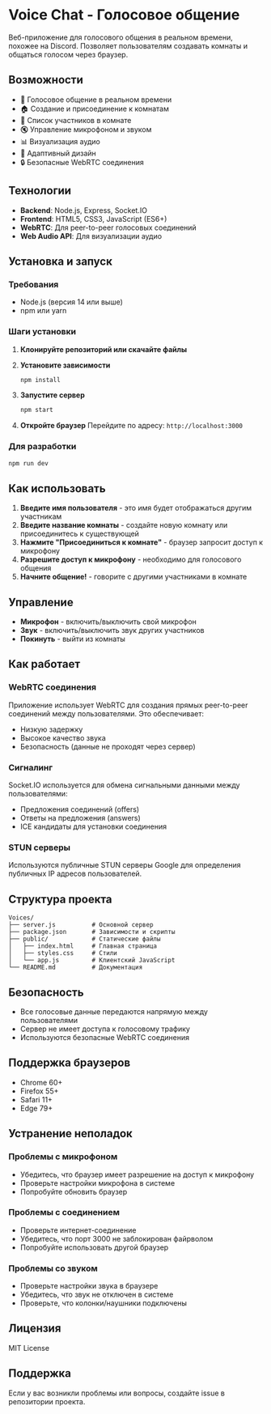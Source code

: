 # Voice Chat - Голосовое общение

Веб-приложение для голосового общения в реальном времени, похожее на Discord. Позволяет пользователям создавать комнаты и общаться голосом через браузер.

## Возможности

- 🎤 Голосовое общение в реальном времени
- 🏠 Создание и присоединение к комнатам
- 👥 Список участников в комнате
- 🔇 Управление микрофоном и звуком
- 📊 Визуализация аудио
- 📱 Адаптивный дизайн
- 🔒 Безопасные WebRTC соединения

## Технологии

- **Backend**: Node.js, Express, Socket.IO
- **Frontend**: HTML5, CSS3, JavaScript (ES6+)
- **WebRTC**: Для peer-to-peer голосовых соединений
- **Web Audio API**: Для визуализации аудио

## Установка и запуск

### Требования

- Node.js (версия 14 или выше)
- npm или yarn

### Шаги установки

1. **Клонируйте репозиторий или скачайте файлы**

2. **Установите зависимости**
   ```bash
   npm install
   ```

3. **Запустите сервер**
   ```bash
   npm start
   ```

4. **Откройте браузер**
   Перейдите по адресу: `http://localhost:3000`

### Для разработки

```bash
npm run dev
```

## Как использовать

1. **Введите имя пользователя** - это имя будет отображаться другим участникам
2. **Введите название комнаты** - создайте новую комнату или присоединитесь к существующей
3. **Нажмите "Присоединиться к комнате"** - браузер запросит доступ к микрофону
4. **Разрешите доступ к микрофону** - необходимо для голосового общения
5. **Начните общение!** - говорите с другими участниками в комнате

## Управление

- **Микрофон** - включить/выключить свой микрофон
- **Звук** - включить/выключить звук других участников
- **Покинуть** - выйти из комнаты

## Как работает

### WebRTC соединения
Приложение использует WebRTC для создания прямых peer-to-peer соединений между пользователями. Это обеспечивает:
- Низкую задержку
- Высокое качество звука
- Безопасность (данные не проходят через сервер)

### Сигналинг
Socket.IO используется для обмена сигнальными данными между пользователями:
- Предложения соединений (offers)
- Ответы на предложения (answers)
- ICE кандидаты для установки соединения

### STUN серверы
Используются публичные STUN серверы Google для определения публичных IP адресов пользователей.

## Структура проекта

```
Voices/
├── server.js          # Основной сервер
├── package.json       # Зависимости и скрипты
├── public/            # Статические файлы
│   ├── index.html     # Главная страница
│   ├── styles.css     # Стили
│   └── app.js         # Клиентский JavaScript
└── README.md          # Документация
```

## Безопасность

- Все голосовые данные передаются напрямую между пользователями
- Сервер не имеет доступа к голосовому трафику
- Используются безопасные WebRTC соединения

## Поддержка браузеров

- Chrome 60+
- Firefox 55+
- Safari 11+
- Edge 79+

## Устранение неполадок

### Проблемы с микрофоном
- Убедитесь, что браузер имеет разрешение на доступ к микрофону
- Проверьте настройки микрофона в системе
- Попробуйте обновить браузер

### Проблемы с соединением
- Проверьте интернет-соединение
- Убедитесь, что порт 3000 не заблокирован файрволом
- Попробуйте использовать другой браузер

### Проблемы со звуком
- Проверьте настройки звука в браузере
- Убедитесь, что звук не отключен в системе
- Проверьте, что колонки/наушники подключены

## Лицензия

MIT License

## Поддержка

Если у вас возникли проблемы или вопросы, создайте issue в репозитории проекта. 